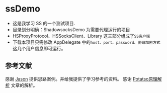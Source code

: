 # ssDemo

- 这是我学习 SS 的一个测试项目.
- 目录划分明确：ShadowsocksDemo 为需要代理运行的项目
- HSProxyProtocol、HSSocksClient、Library 这三部分组成了`SS客户端`
- 下载本项目只需修改 AppDelegate 中的`host、port、password、密码加密方式`这几个用户信息即可运行。

## 参考文献

感谢 [Jason](https://github.com/tuoxie007/Shadowsocks-iOS-Demo) 提供思路案例。并给我提供了学习参考的资料。
感谢 [Potatso原理解析](https://www.kidneyband.com/?p=174) 文章的解析。

